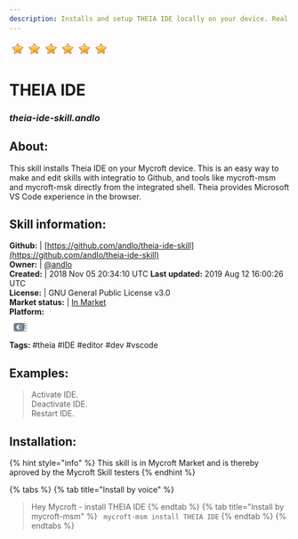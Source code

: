 ```yaml
---
description: Installs and setup THEIA IDE locally on your device. Real VS Code experience
---
```


![](../.gitbook/assets/star.png)![](../.gitbook/assets/star.png)![](../.gitbook/assets/star.png)![](../.gitbook/assets/star.png)![](../.gitbook/assets/star.png)![](../.gitbook/assets/star.png)  
# THEIA IDE  
### _theia-ide-skill.andlo_  
## About:  
This skill installs Theia IDE on your Mycroft device. This is an easy way to make and edit skills
with integratio to Github, and tools like mycroft-msm and mycroft-msk directly from the integrated
shell.
Theia provides Microsoft VS Code experience in the browser.


## Skill information:  
**Github:** | [https://github.com/andlo/theia-ide-skill](https://github.com/andlo/theia-ide-skill)  
**Owner:** | [@andlo](https://github.com/andlo)  
**Created:** | 2018 Nov 05 20:34:10 UTC  **Last updated:** 2019 Aug 12 16:00:26 UTC  
**License:** | GNU General Public License v3.0  
**Market status:** | [In Market](https://market.mycroft.ai/skill/theia-ide)  
**Platform:**  
 ![Picroft](../.gitbook/assets/picroft-icon.png)   
**Tags:** \#theia \#IDE \#editor \#dev \#vscode   
## Examples:  
> Activate IDE.  
> Deactivate IDE.  
> Restart IDE.  
  
## Installation:  
{% hint style="info" %}
This skill is in Mycroft Market and is thereby aproved by the Mycroft Skill testers
{% endhint %}
    
{% tabs %}
{% tab title="Install by voice" %}
> Hey Mycroft - install THEIA IDE
{% endtab %}
  {% tab title="Install by mycroft-msm" %}
``` mycroft-msm install THEIA IDE```
{% endtab %}
  {% endtabs %}
  